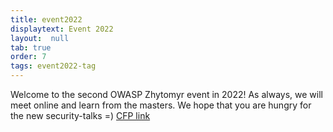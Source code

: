 ```yaml
---
title: event2022
displaytext: Event 2022
layout:  null
tab: true
order: 7
tags: event2022-tag
---
```


Welcome to the second OWASP Zhytomyr event in 2022!
As always, we will meet online and learn from the masters. We hope that you are hungry for the new security-talks =) [CFP link](https://sessionize.com/owasp-zhytomyr-2-2022/)
